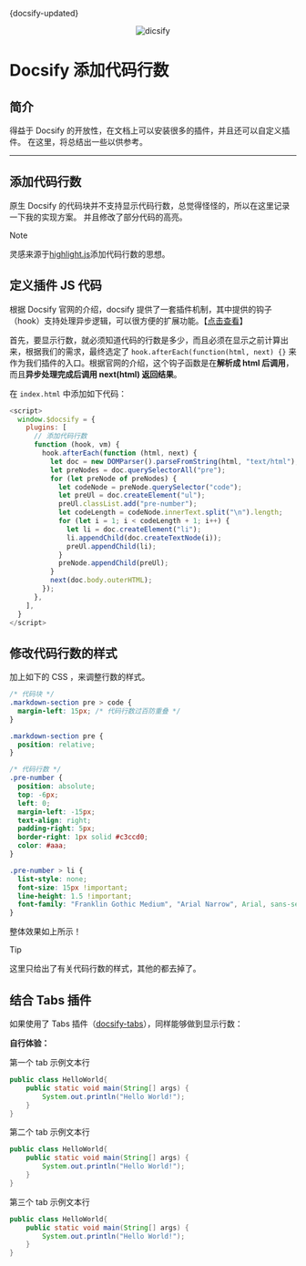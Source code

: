 {docsify-updated}

<div align='center'>
  <img src="Docsify/img/docsify-logo.svg" alt="dicsify">
</div>

# Docsify 添加代码行数

## 简介

得益于 Docsify 的开放性，在文档上可以安装很多的插件，并且还可以自定义插件。
在这里，将总结出一些以供参考。

---

## 添加代码行数

原生 Docsify 的代码块并不支持显示代码行数，总觉得怪怪的，所以在这里记录一下我的实现方案。
并且修改了部分代码的高亮。

> [!NOTE]
> 灵感来源于[highlight.js](https://highlightjs.org/)添加代码行数的思想。

## 定义插件 JS 代码

根据 Docsify 官网的介绍，docsify 提供了一套插件机制，其中提供的钩子（hook）支持处理异步逻辑，可以很方便的扩展功能。【[点击查看](https://docsify.js.org/#/zh-cn/write-a-plugin?id=%e8%87%aa%e5%ae%9a%e4%b9%89%e6%8f%92%e4%bb%b6)】

首先，要显示行数，就必须知道代码的行数是多少，而且必须在显示之前计算出来，根据我们的需求，最终选定了 `hook.afterEach(function(html, next) {}` 来作为我们插件的入口。根据官网的介绍，这个钩子函数是在**解析成 html 后调用**，而且**异步处理完成后调用 next(html) 返回结果**。

在 `index.html` 中添加如下代码：

```javascript
<script>
  window.$docsify = {
    plugins: [
      // 添加代码行数
      function (hook, vm) {
        hook.afterEach(function (html, next) {
          let doc = new DOMParser().parseFromString(html, "text/html");
          let preNodes = doc.querySelectorAll("pre");
          for (let preNode of preNodes) {
            let codeNode = preNode.querySelector("code");
            let preUl = doc.createElement("ul");
            preUl.classList.add("pre-number");
            let codeLength = codeNode.innerText.split("\n").length;
            for (let i = 1; i < codeLength + 1; i++) {
              let li = doc.createElement("li");
              li.appendChild(doc.createTextNode(i));
              preUl.appendChild(li);
            }
            preNode.appendChild(preUl);
          }
          next(doc.body.outerHTML);
        });
      },
    ],
  }
</script>
```

## 修改代码行数的样式

加上如下的 CSS ，来调整行数的样式。

```css
/* 代码块 */
.markdown-section pre > code {
  margin-left: 15px; /* 代码行数过百防重叠 */
}

.markdown-section pre {
  position: relative;
}

/* 代码行数 */
.pre-number {
  position: absolute;
  top: -6px;
  left: 0;
  margin-left: -15px;
  text-align: right;
  padding-right: 5px;
  border-right: 1px solid #c3ccd0;
  color: #aaa;
}

.pre-number > li {
  list-style: none;
  font-size: 15px !important;
  line-height: 1.5 !important;
  font-family: "Franklin Gothic Medium", "Arial Narrow", Arial, sans-serif;
}

```

整体效果如上所示！

> [!TIP]
> 这里只给出了有关代码行数的样式，其他的都去掉了。

## 结合 Tabs 插件

如果使用了 Tabs 插件（[docsify-tabs](https://jhildenbiddle.github.io/docsify-tabs)），同样能够做到显示行数：

**自行体验：**

<!-- tabs:start -->

<!-- tab:第一个tab -->

第一个 tab 示例文本行

```java
public class HelloWorld{
	public static void main(String[] args) {
		System.out.println("Hello World!");
	}
}
```

<!-- tab:第二个tab -->

第二个 tab 示例文本行

```java
public class HelloWorld{
	public static void main(String[] args) {
		System.out.println("Hello World!");
	}
}
```

<!-- tab:第三个tab -->

第三个 tab 示例文本行

```java
public class HelloWorld{
	public static void main(String[] args) {
		System.out.println("Hello World!");
	}
}
```

<!-- tabs:end -->
